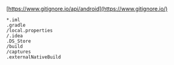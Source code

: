 [https://www.gitignore.io/api/android](https://www.gitignore.io/)
```
*.iml
.gradle
/local.properties
/.idea
.DS_Store
/build
/captures
.externalNativeBuild
```